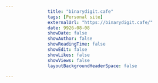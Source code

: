 ---
                title: "binarydigit.cafe"
                tags: [Personal site]
                externalUrl: "https://binarydigit.cafe/"
                date: 9926-08-08
                showDate: false
                showAuthor: false
                showReadingTime: false
                showEdit: false
                showLikes: false
                showViews: false
                layoutBackgroundHeaderSpace: false
                ---
